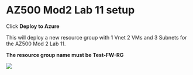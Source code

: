 # AZ500 Mod2 Lab 11 setup

Click **Deploy to Azure**
 
 
 This will deploy a new resource group with 1 Vnet 2 VMs and 3 Subnets for the AZ500 Mod 2 Lab 11.
 
**The resource group name must be Test-FW-RG**
 
<a href="https://portal.azure.com/#create/Microsoft.Template/uri/https%3A%2F%2Fraw.githubusercontent.com%2FMicrosoftLearning%2FAZ-500-Azure-Security%2Fmaster%2FAllfiles%2FLabs%2FMod2_Lab11%2Ftemplate.json
" target="_blank">
    <img src="http://azuredeploy.net/deploybutton.png"/>
</a>
